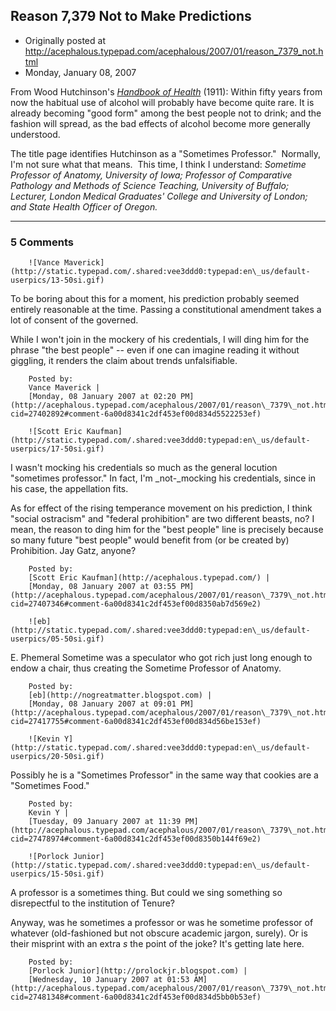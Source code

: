 ## Reason 7,379 Not to Make Predictions

 * Originally posted at http://acephalous.typepad.com/acephalous/2007/01/reason_7379_not.html
 * Monday, January 08, 2007



From Wood Hutchinson's _[Handbook of Health](http://www.gutenberg.org/files/20294/20294-h/20294-h.htm)_ (1911):
Within fifty years from now the habitual use of alcohol will probably
have become quite rare. It is already becoming "good form" among the
best people not to drink; and the fashion will spread, as the bad
effects of alcohol become more generally understood.

The title page identifies Hutchinson as a "Sometimes Professor."  Normally, I'm not sure what that means.  This time, I think I understand:
_Sometime Professor of Anatomy, University of Iowa; Professor of
Comparative Pathology and Methods of Science Teaching, University of
Buffalo; Lecturer, London Medical Graduates' College and University of
London; and State Health Officer of Oregon._
		

* * *

### 5 Comments 

		

                
[]()

	

		![Vance Maverick](http://static.typepad.com/.shared:vee3ddd0:typepad:en\_us/default-userpics/13-50si.gif)
	

	

		

To be boring about this for a moment, his prediction probably seemed entirely reasonable at the time.  Passing a constitutional amendment takes a lot of consent of the governed.

While I won't join in the mockery of his credentials, I will ding him for the phrase "the best people" -- even if one can imagine reading it without giggling, it renders the claim about trends unfalsifiable.

	

		Posted by:
		Vance Maverick |
		[Monday, 08 January 2007 at 02:20 PM](http://acephalous.typepad.com/acephalous/2007/01/reason\_7379\_not.html?cid=27402892#comment-6a00d8341c2df453ef00d834d5522253ef)

[]()

	

		![Scott Eric Kaufman](http://static.typepad.com/.shared:vee3ddd0:typepad:en\_us/default-userpics/17-50si.gif)
	

	

		

I wasn't mocking his credentials so much as the general locution "sometimes professor."  In fact, I'm _not-_mocking his credentials, since in his case, the appellation fits.

As for effect of the rising temperance movement on his prediction, I think "social ostracism" and "federal prohibition" are two different beasts, no?  I mean, the reason to ding him for the "best people" line is precisely because so many future "best people" would benefit from (or be created by) Prohibition.  Jay Gatz, anyone?

	

		Posted by:
		[Scott Eric Kaufman](http://acephalous.typepad.com/) |
		[Monday, 08 January 2007 at 03:55 PM](http://acephalous.typepad.com/acephalous/2007/01/reason\_7379\_not.html?cid=27407346#comment-6a00d8341c2df453ef00d8350ab7d569e2)

[]()

	

		![eb](http://static.typepad.com/.shared:vee3ddd0:typepad:en\_us/default-userpics/05-50si.gif)
	

	

		

E. Phemeral Sometime was a speculator who got rich just long enough to endow a chair, thus creating the Sometime Professor of Anatomy.

	

		Posted by:
		[eb](http://nogreatmatter.blogspot.com) |
		[Monday, 08 January 2007 at 09:01 PM](http://acephalous.typepad.com/acephalous/2007/01/reason\_7379\_not.html?cid=27417755#comment-6a00d8341c2df453ef00d834d56be153ef)

[]()

	

		![Kevin Y](http://static.typepad.com/.shared:vee3ddd0:typepad:en\_us/default-userpics/20-50si.gif)
	

	

		

Possibly he is a "Sometimes Professor" in the same way that cookies are a "Sometimes Food."

	

		Posted by:
		Kevin Y |
		[Tuesday, 09 January 2007 at 11:39 PM](http://acephalous.typepad.com/acephalous/2007/01/reason\_7379\_not.html?cid=27478974#comment-6a00d8341c2df453ef00d8350b144f69e2)

[]()

	

		![Porlock Junior](http://static.typepad.com/.shared:vee3ddd0:typepad:en\_us/default-userpics/15-50si.gif)
	

	

		

A professor is a sometimes thing. But could we sing something so disrepectful to the institution of Tenure?

Anyway, was he sometimes a professor or was he sometime professor of whatever (old-fashioned but not obscure academic jargon, surely). Or is their misprint with an extra _s_ the point of the joke? It's getting late here.

	

		Posted by:
		[Porlock Junior](http://prolockjr.blogspot.com) |
		[Wednesday, 10 January 2007 at 01:53 AM](http://acephalous.typepad.com/acephalous/2007/01/reason\_7379\_not.html?cid=27481348#comment-6a00d8341c2df453ef00d834d5bb0b53ef)

		

        